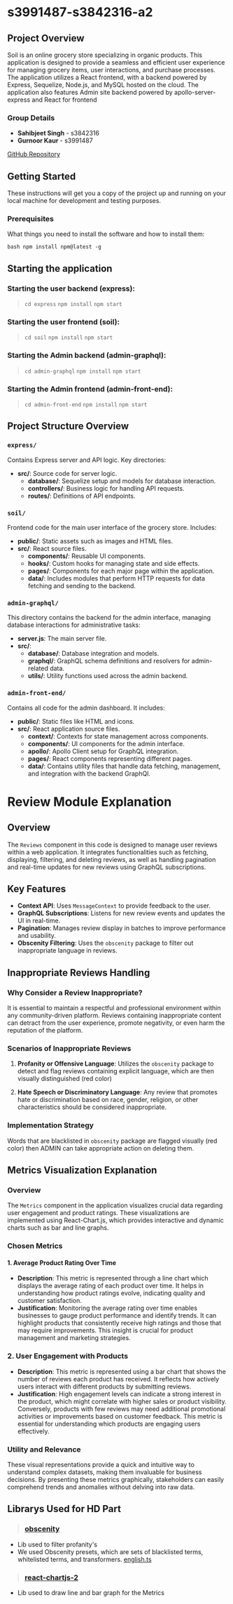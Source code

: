 # s3991487-s3842316-a2

## Project Overview
Soil is an online grocery store specializing in organic products. This application is designed to provide a seamless and efficient user experience for managing grocery items, user interactions, and purchase processes. The application utilizes a React frontend, with a backend powered by Express, Sequelize, Node.js, and MySQL hosted on the cloud. The application also features Admin site backend powered by apollo-server-express and React for frontend

### Group Details
- **Sahibjeet Singh** - s3842316
- **Gurnoor Kaur** - s3991487

[GitHub Repository](https://github.com/rmit-fsd-2024-s1/s3991487-s3842316-a2)

## Getting Started

These instructions will get you a copy of the project up and running on your local machine for development and testing purposes.

### Prerequisites

What things you need to install the software and how to install them:

``bash
npm install npm@latest -g
``

## Starting the application

### Starting the user backend (express):
>``cd express``
``npm install``
``npm start``


### Starting the user frontend (soil):
>``cd soil``
``npm install``
``npm start``

### Starting the Admin backend (admin-graphql):
>``cd admin-graphql``
``npm install``
``npm start``

### Starting the Admin frontend (admin-front-end):
>``cd admin-front-end``
``npm install``
``npm start``

## Project Structure Overview

### `express/`

Contains Express server and API logic. Key directories:

-   **src/**: Source code for server logic.
    -   **database/**: Sequelize setup and models for database interaction.
    -   **controllers/**: Business logic for handling API requests.
    -   **routes/**: Definitions of API endpoints.

### `soil/`

Frontend code for the main user interface of the grocery store. Includes:

-   **public/**: Static assets such as images and HTML files.
-   **src/**: React source files.
    -   **components/**: Reusable UI components.
    -   **hooks/**: Custom hooks for managing state and side effects.
    -   **pages/**: Components for each major page within the application.
    -   **data/**: Includes modules that perform HTTP requests for data fetching and sending to the backend.

### `admin-graphql/`

This directory contains the backend for the admin interface, managing database interactions for administrative tasks:

-   **server.js**: The main server file.
-   **src/**:
    -   **database/**: Database integration and models.
    -   **graphql/**: GraphQL schema definitions and resolvers for admin-related data.
    -   **utils/**: Utility functions used across the admin backend.
    
### `admin-front-end/`

Contains all code for the admin dashboard. It includes:

-   **public/**: Static files like HTML and icons.
-   **src/**: React application source files.
    -   **context/**: Contexts for state management across components.
    -   **components/**: UI components for the admin interface.
    -   **apollo/**: Apollo Client setup for GraphQL integration.
    -   **pages/**: React components representing different pages.
    - **data/**: Contains utility files that handle data fetching, management, and integration with the backend GraphQl.



# Review Module Explanation

## Overview
The `Reviews` component in this code is designed to manage user reviews within a web application. It integrates functionalities such as fetching, displaying, filtering, and deleting reviews, as well as handling pagination and real-time updates for new reviews using GraphQL subscriptions.

## Key Features
- **Context API**: Uses `MessageContext` to provide feedback to the user.
- **GraphQL Subscriptions**: Listens for new review events and updates the UI in real-time.
- **Pagination**: Manages review display in batches to improve performance and usability.
- **Obscenity Filtering**: Uses the `obscenity` package to filter out inappropriate language in reviews.

## Inappropriate Reviews Handling

### Why Consider a Review Inappropriate?
It is essential to maintain a respectful and professional environment within any community-driven platform. Reviews containing inappropriate content can detract from the user experience, promote negativity, or even harm the reputation of the platform.

### Scenarios of Inappropriate Reviews
1. **Profanity or Offensive Language**: Utilizes the `obscenity` package to detect and flag reviews containing explicit language, which are then visually distinguished (red color) 

3. **Hate Speech or Discriminatory Language**: Any review that promotes hate or discrimination based on race, gender, religion, or other characteristics should be considered inappropriate.


### Implementation Strategy
Words that are blacklisted in `obscenity` package are flagged visually (red color) then ADMIN can take appropriate action on deleting them. 


## Metrics Visualization Explanation

### Overview
The `Metrics` component in the application visualizes crucial data regarding user engagement and product ratings. These visualizations are implemented using React-Chart.js, which provides interactive and dynamic charts such as bar and line graphs.

### Chosen Metrics

#### 1. Average Product Rating Over Time
- **Description**: This metric is represented through a line chart which displays the average rating of each product over time. It helps in understanding how product ratings evolve, indicating quality and customer satisfaction.
- **Justification**: Monitoring the average rating over time enables businesses to gauge product performance and identify trends. It can highlight products that consistently receive high ratings and those that may require improvements. This insight is crucial for product management and marketing strategies.

### 2. User Engagement with Products
- **Description**: This metric is represented using a bar chart that shows the number of reviews each product has received. It reflects how actively users interact with different products by submitting reviews.
- **Justification**: High engagement levels can indicate a strong interest in the product, which might correlate with higher sales or product visibility. Conversely, products with few reviews may need additional promotional activities or improvements based on customer feedback. This metric is essential for understanding which products are engaging users effectively.

### Utility and Relevance
These visual representations provide a quick and intuitive way to understand complex datasets, making them invaluable for business decisions. By presenting these metrics graphically, stakeholders can easily comprehend trends and anomalies without delving into raw data.


## Librarys Used for HD Part 

>### [obscenity](https://www.npmjs.com/package/obscenity?activeTab=readme)
 - Lib used to filter profanity's
 - We used Obscenity presets, which are sets of blacklisted terms, whitelisted terms, and transformers. [english.ts](https://github.com/jo3-l/obscenity/blob/824b4a067152be84b0d3a64a61e81b2142a90615/src/preset/english.ts)

>### [react-chartjs-2](https://www.npmjs.com/package/react-chartjs-2)
 - Lib used to draw line and bar graph for the Metrics

